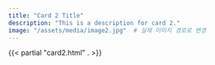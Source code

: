 ```yaml
---
title: "Card 2 Title"
description: "This is a description for card 2."
image: "/assets/media/image2.jpg"  # 실제 이미지 경로로 변경
---
```


{{< partial "card2.html" . >}}


